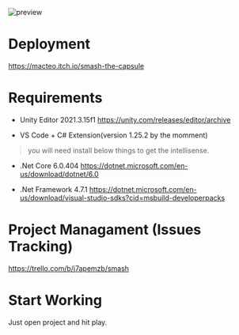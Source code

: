 ![preview](https://raw.githubusercontent.com/phutaekwondo/smash-2d-unity/main/smash2d-31523.gif)

# Deployment

https://macteo.itch.io/smash-the-capsule

# Requirements

- Unity Editor 2021.3.15f1
https://unity.com/releases/editor/archive

- VS Code + C# Extension(version 1.25.2 by the momment)

> you will need install below things to get the intellisense.

- .Net Core 6.0.404
https://dotnet.microsoft.com/en-us/download/dotnet/6.0

- .Net Framework 4.7.1
https://dotnet.microsoft.com/en-us/download/visual-studio-sdks?cid=msbuild-developerpacks

# Project Managament (Issues Tracking)

https://trello.com/b/j7apemzb/smash

# Start Working

Just open project and hit play.
